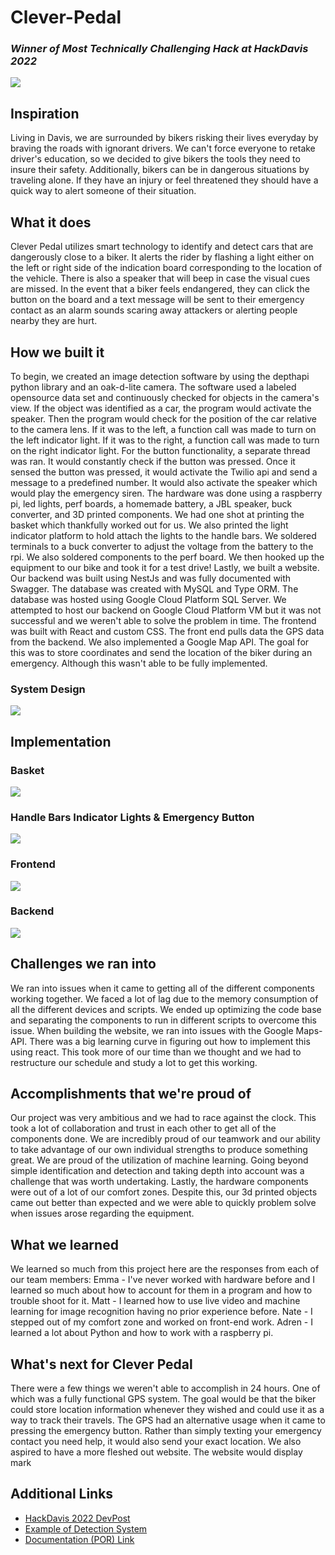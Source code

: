 # Clever-Pedal


### **_Winner of Most Technically Challenging Hack at HackDavis 2022_**

![](3D-models/bike.png)


## Inspiration
Living in Davis, we are surrounded by bikers risking their lives everyday by braving the roads with ignorant drivers. We can't force everyone to retake driver's education, so we decided to give bikers the tools they need to insure their safety. Additionally, bikers can be in dangerous situations by traveling alone. If they have an injury or feel threatened they should have a quick way to alert someone of their situation. 

## What it does
Clever Pedal utilizes smart technology to identify and detect cars that are dangerously close to a biker. It alerts the rider by flashing a light either on the left or right side of the indication board corresponding to the location of the vehicle. There is also a speaker that will beep in case the visual cues are missed. In the event that a biker feels endangered, they can click the button on the board and a text message will be sent to their emergency contact as an alarm sounds scaring away attackers or alerting people nearby they are hurt. 

## How we built it
To begin, we created an image detection software by using the depthapi python library and an oak-d-lite camera. The software used a labeled opensource data set and continuously checked for objects in the camera's view. If the object was identified as a car, the program would activate the speaker. Then the program would check for the position of the car relative to the camera lens. If it was to the left, a function call was made to turn on the left indicator light. If it was to the right, a function call was made to turn on the right indicator light. 
For the button functionality, a separate thread was ran. It would constantly check if the button was pressed. Once it sensed the button was pressed, it would activate the Twilio api and send a message to a predefined number. It would also activate the speaker which would play the emergency siren. 
The hardware was done using a raspberry pi, led lights, perf boards, a homemade battery, a JBL speaker, buck converter, and 3D printed components. We had one shot at printing the basket which thankfully worked out for us. We also printed the light indicator platform to hold attach the lights to the handle bars. We soldered terminals to a buck converter to adjust the voltage from the battery to the rpi. We also soldered components to the perf board. We then hooked up the equipment to our bike and took it for a test drive!
Lastly, we built a website. Our backend was built using NestJs and was fully documented with Swagger. The database was created with MySQL and Type ORM. The database was hosted using Google Cloud Platform SQL Server. We attempted to host our backend on Google Cloud Platform VM but it was not successful and we weren't able to solve the problem in time. The frontend was built with React and custom CSS. The front end pulls data the GPS data from the backend. We also implemented a Google Map API. The goal for this was to store coordinates and send the location of the biker during an emergency. Although this wasn't able to be fully implemented. 

### System Design 

![](3D-models/high-level-architecture.png)

## Implementation

### Basket

![](3D-models/box.png)

### Handle Bars Indicator Lights & Emergency Button

![](3D-models/box-2.png)

### Frontend

![](3D-models/frontend.png)

### Backend

![](3D-models/backend.png)

## Challenges we ran into
We ran into issues when it came to getting all of the different components working together. We faced a lot of lag due to the memory consumption of all the different devices and scripts. We ended up optimizing the code base and separating the components to run in different scripts to overcome this issue. 
When building the website, we ran into issues with the Google Maps-API. There was a big learning curve in figuring out how to implement this using react. This took more of our time than we thought and we had to restructure our schedule and study a lot to get this working.  

## Accomplishments that we're proud of
Our project was very ambitious and we had to race against the clock. This took a lot of collaboration and trust in each other to get all of the components done. We are incredibly proud of our teamwork and our ability to take advantage of our own individual strengths to produce something great. 
We are proud of the utilization of machine learning. Going beyond simple identification and detection and taking depth into account was a challenge that was worth undertaking. 
Lastly, the hardware components were out of a lot of our comfort zones. Despite this, our 3d printed objects came out better than expected and we were able to quickly problem solve when issues arose regarding the equipment. 

## What we learned
We learned so much from this project here are the responses from each of our team members:
Emma - I've never worked with hardware before and I learned so much about how to account for them in a program and how to trouble shoot for it. 
Matt - I learned how to use live video and machine learning for image recognition having no prior experience before. 
Nate -  I stepped out of my comfort zone and worked on front-end work. 
Adren - I learned a lot about Python and how to work with a raspberry pi.  

## What's next for Clever Pedal
There were a few things we weren't able to accomplish in 24 hours. One of which was a fully functional GPS system. The goal would be that the biker could store location information whenever they wished and could use it as a way to track their travels. The GPS had an alternative usage when it came to pressing the emergency button. Rather than simply texting your emergency contact you need help, it would also send your exact location. We also aspired to have a more fleshed out website. The website would display mark

## Additional Links

- [HackDavis 2022 DevPost](https://devpost.com/software/clever-pedal?ref_content=user-portfolio&ref_feature=in_progress)  
- [Example of Detection System](https://www.youtube.com/watch?v=2MDFLkDRcWE)
- [Documentation (POR) Link](https://docs.google.com/presentation/d/1N1Z3DWPM_wN-qjHn_0G9r_jxHMJTLNK-8U0L55XiKXY/edit?usp=sharing)
